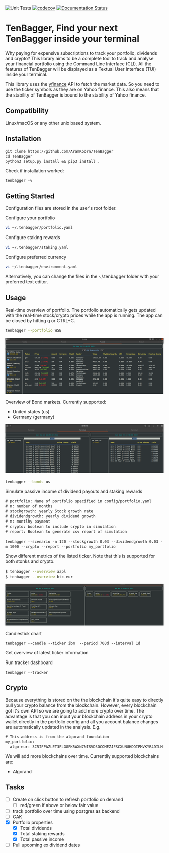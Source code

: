 ![Unit Tests](https://github.com/AramKoorn/TenBagger/actions/workflows/test.yml/badge.svg)
[![codecov](https://codecov.io/gh/AramKoorn/TenBagger/branch/main/graph/badge.svg?token=O5F0TEQ0DY)](https://codecov.io/gh/AramKoorn/TenBagger)
[![Documentation Status](https://readthedocs.org/projects/tenbagger/badge/?version=latest)](https://tenbagger.readthedocs.io/en/latest/?badge=latest)

# TenBagger, Find your next TenBagger inside your terminal
Why paying for expensive subscriptions to track your portfolio, dividends and crypto? This library aims to be a complete tool to track and analyse your financial portfolio using the Command Line Interface (CLI). All the features of TenBagger will be displayed as a Textual User Interface (TUI) inside your terminal. 

This library uses the [yfinance](https://github.com/ranaroussi/yfinance) API to fetch the market data. So you need to use the ticker symbols as they are on Yahoo finance. This also means that the stability of TenBagger is bound to the stability of Yahoo finance.

## Compatibility 
Linux/macOS or any other unix based system.

## Installation
```
git clone https://github.com/AramKoorn/TenBagger 
cd TenBagger
python3 setup.py install && pip3 install .
```
Check if installation worked:
```
tenbagger -v
```
## Getting Started

Configuration files are stored in the user's root folder.

Configure your portfolio

```sh
vi ~/.tenbagger/portfolio.yaml
```

Configure staking rewards
```sh
vi ~/.tenbagger/staking.yaml
```
Configure preferred currency

```sh
vi ~/.tenbagger/environment.yaml
```

Alternatively, you can change the files in the ~/.tenbagger folder with your preferred text editor.

## Usage
Real-time overview of portfolio. The portfolio automatically gets updated with the real-time stock/crypto prices while the app is running. The app can be closed by hitting q or CTRL+C.

```sh
tenbagger --portfolio WSB
```
![Features](./imgs/static/wsb_portfolio.png)

Overview of Bond markets. Currently supported:
- United states (us)
- Germany (germany)

![Features](./imgs/static/bonds.png)

```sh
tenbagger --bonds us 
```


Simulate passive income of dividend payouts and staking rewards

```
# portfolio: Name of portfolio specified in config/portfolio.yaml
# n: number of months
# stockgrowth: yearly Stock growth rate 
# dividendgrowth: yearly dividend growth
# m: montlhy payment
# crypto: boolean to include crypto in simulation
# report: Boolean to generate csv report of simulation

tenbagger --scenario -n 120 --stockgrowth 0.03 --dividendgrowth 0.03 -m 1000 --crypto --report --portfolio my_portfolio

```

Show different metrics of the listed ticker. Note that this is supported for both stonks and crypto.
```sh
$ tenbagger --overview aapl
$ tenbagger --overview btc-eur

```
![widgets](./imgs/gifs/overview2.gif)


Candlestick chart
```
tenbagger --candle --ticker ibm  --period 700d --interval 1d
```

Get overview of latest ticker information


Run tracker dashboard
```
tenbagger --tracker
```

## Crypto

Because everything is stored on the the blockchain it's quite easy to directly pull your crypto balance from the blockchain. However, every blockchain got it's own API so we are going to add more crypto over time. The advantage is that you can input your blockchain address in your crypto wallet directly in the portfolio config and all you account balance changes are automatically updated in the analysis. E.g.

```
# This address is from the algorand foundation
my_portfolio:
  algo-eur: 3C5IFPAZLET3FLGGFK5AXN7NISVD3OCOMEZJESCXUNUHDOIPMVKYB4DILM

```
We will add more blockchains over time. Currentlly supported blockchains are:
- Algorand

## Tasks
- [ ] Create on click button to refresh portfolio on demand
  - [ ] red/green if above or below fair value
- [ ] track portfolio over time using postgres as backend
- [ ] GAK
- [x] Portfolio properties
  - [x] Total dividends
  - [x] Total staking rewards
  - [x] Total passive income
- [ ] Pull upcoming ex dividend dates

